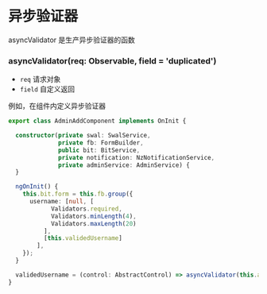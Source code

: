 # 异步验证器

asyncValidator 是生产异步验证器的函数

### asyncValidator(req: Observable<any>, field = 'duplicated')

- `req` 请求对象
- `field` 自定义返回

例如，在组件内定义异步验证器

``` typescript
export class AdminAddComponent implements OnInit {

  constructor(private swal: SwalService,
              private fb: FormBuilder,
              public bit: BitService,
              private notification: NzNotificationService,
              private adminService: AdminService) {
  }

  ngOnInit() {
    this.bit.form = this.fb.group({
      username: [null, [
            Validators.required,
            Validators.minLength(4),
            Validators.maxLength(20)
          ],
          [this.validedUsername]
        ],
    });
  }

  validedUsername = (control: AbstractControl) => asyncValidator(this.adminService.validedUsername(control.value));
}
```
